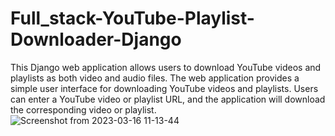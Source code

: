 # Full_stack-YouTube-Playlist-Downloader-Django
This Django web application allows users to download YouTube videos and playlists as both video and audio files.
The web application provides a simple user interface for downloading YouTube videos and playlists. Users can enter a YouTube video or playlist URL, and the application will download the corresponding video or playlist.
![Screenshot from 2023-03-16 11-13-44](https://user-images.githubusercontent.com/92822013/225526714-52f00c7a-4e07-4064-a342-d7949cd5f039.png)
